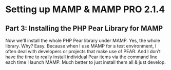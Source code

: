 # Setting up MAMP & MAMP PRO 2.1.4

## Part 3: Installing the PHP Pear Library for MAMP

Now we'll install the whole PHP Pear library under MAMP. Yes, the whole library. Why? Easy. Because when I use MAMP for a test environment, I often deal with developers or  projects that make use of PEAR. And I don’t have the time to really install individual Pear items via the command line each time I launch MAMP. Much better to just install them all & just develop.

